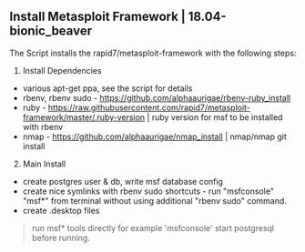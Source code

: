 ## Install Metasploit Framework | 18.04-bionic_beaver

The Script installs the rapid7/metasploit-framework with the following steps:

1. Install Dependencies
- various apt-get ppa, see the script for details
- rbenv, rbenv sudo - https://github.com/alphaaurigae/rbenv-ruby_install
- ruby - https://raw.githubusercontent.com/rapid7/metasploit-framework/master/.ruby-version | ruby version for msf to be installed with rbenv
- nmap - https://github.com/alphaaurigae/nmap_install | nmap/nmap git install

2. Main Install
- create postgres user & db, write msf database config
- create nice symlinks with rbenv sudo shortcuts - run "msfconsole" "msf*" from terminal without using additional "rbenv sudo" command.
- create .desktop files

> run msf* tools directly for example 'msfconsole' 
> start postgresql before running.